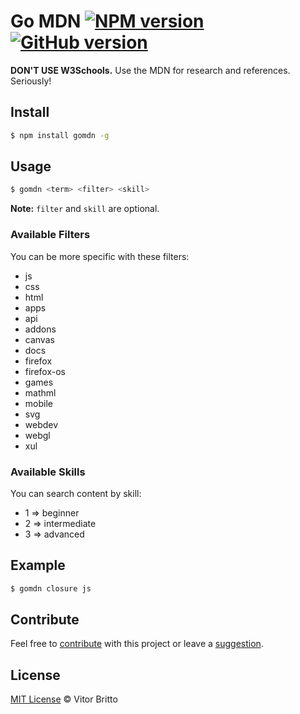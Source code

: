 # Go MDN [![NPM version](https://badge.fury.io/js/gomdn.svg)](http://badge.fury.io/js/gomdn) [![GitHub version](https://badge.fury.io/gh/vitorbritto%2Fgomdn.svg)](http://badge.fury.io/gh/vitorbritto%2Fgomdn)

**DON'T USE W3Schools.** Use the MDN for research and references. Seriously!

## Install

```bash
$ npm install gomdn -g
```

## Usage

```bash
$ gomdn <term> <filter> <skill>
```

**Note:** `filter` and `skill` are optional.

### Available Filters

You can be more specific with these filters:

- js
- css
- html
- apps
- api
- addons
- canvas
- docs
- firefox
- firefox-os
- games
- mathml
- mobile
- svg
- webdev
- webgl
- xul

### Available Skills

You can search content by skill:

- 1 => beginner
- 2 => intermediate
- 3 => advanced


## Example

```bash
$ gomdn closure js
```


## Contribute

Feel free to [contribute](https://github.com/vitorbritto/gomdn/pulls) with this project or leave a [suggestion](https://github.com/vitorbritto/gomdn/issues).


## License

[MIT License](http://vitorbritto.mit-license.org/) © Vitor Britto
